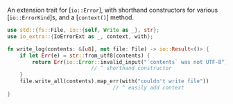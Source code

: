 <!-- cargo-rdme start -->

An extension trait for [`io::Error`], with shorthand constructors for various
[`io::ErrorKind`]s, and a [`context()`] method.

```rust
use std::{fs::File, io::{self, Write as _}, str};
use io_extra::{IoErrorExt as _, context, with};

fn write_log(contents: &[u8], mut file: File) -> io::Result<()> {
    if let Err(e) = str::from_utf8(contents) {
        return Err(io::Error::invalid_input("`contents` was not UTF-8"))
                           // ^ shorthand constructor
    }
    file.write_all(contents).map_err(with("couldn't write file"))
                                  // ^ easily add context
}
```

<!-- cargo-rdme end -->
